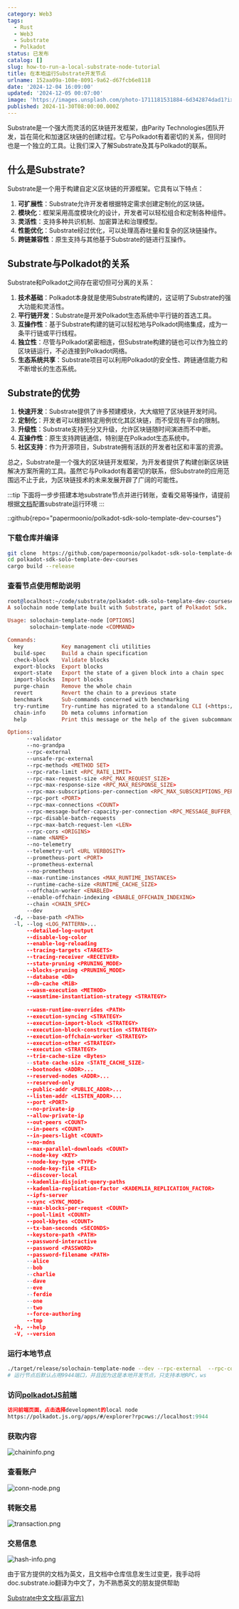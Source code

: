 ```yaml
---
category: Web3
tags:
  - Rust
  - Web3
  - Substrate
  - Polkadot
status: 已发布
catalog: []
slug: how-to-run-a-local-substrate-node-tutorial
title: 在本地运行Substrate开发节点
urlname: 152aa09a-108e-8091-9a62-d67fcb6e8118
date: '2024-12-04 16:09:00'
updated: '2024-12-05 00:07:00'
image: 'https://images.unsplash.com/photo-1711181531884-6d342874dad1?ixlib=rb-4.0.3&q=85&fm=jpg&crop=entropy&cs=srgb'
published: 2024-11-30T08:00:00.000Z
---
```


Substrate是一个强大而灵活的区块链开发框架，由Parity Technologies团队开发，旨在简化和加速区块链的创建过程。它与Polkadot有着密切的关系，但同时也是一个独立的工具。让我们深入了解Substrate及其与Polkadot的联系。


## 什么是Substrate?


Substrate是一个用于构建自定义区块链的开源框架。它具有以下特点：

1. **可扩展性**：Substrate允许开发者根据特定需求创建定制化的区块链。
2. **模块化**：框架采用高度模块化的设计，开发者可以轻松组合和定制各种组件。
3. **灵活性**：支持多种共识机制、加密算法和治理模型。
4. **性能优化**：Substrate经过优化，可以处理高吞吐量和复杂的区块链操作。
5. **跨链兼容性**：原生支持与其他基于Substrate的链进行互操作。

## Substrate与Polkadot的关系


Substrate和Polkadot之间存在密切但可分离的关系：

1. **技术基础**：Polkadot本身就是使用Substrate构建的，这证明了Substrate的强大功能和灵活性。
2. **平行链开发**：Substrate是开发Polkadot生态系统中平行链的首选工具。
3. **互操作性**：基于Substrate构建的链可以轻松地与Polkadot网络集成，成为一条平行链或平行线程。
4. **独立性**：尽管与Polkadot紧密相连，但Substrate构建的链也可以作为独立的区块链运行，不必连接到Polkadot网络。
5. **生态系统共享**：Substrate项目可以利用Polkadot的安全性、跨链通信能力和不断增长的生态系统。

## Substrate的优势

1. **快速开发**：Substrate提供了许多预建模块，大大缩短了区块链开发时间。
2. **定制化**：开发者可以根据特定用例优化其区块链，而不受现有平台的限制。
3. **升级性**：Substrate支持无分叉升级，允许区块链随时间演进而不中断。
4. **互操作性**：原生支持跨链通信，特别是在Polkadot生态系统中。
5. **社区支持**：作为开源项目，Substrate拥有活跃的开发者社区和丰富的资源。

总之，Substrate是一个强大的区块链开发框架，为开发者提供了构建创新区块链解决方案所需的工具。虽然它与Polkadot有着密切的联系，但Substrate的应用范围远不止于此，为区块链技术的未来发展开辟了广阔的可能性。


:::tip
下面将一步步搭建本地substrate节点并进行转账，查看交易等操作，请提前根据[文档](https://substrate-docs.pages.dev/en/install/macos/?mode=light)配置substrate运行环境
:::


::github{repo="papermoonio/polkadot-sdk-solo-template-dev-courses"}


### 下载仓库并编译


```bash
git clone  https://github.com/papermoonio/polkadot-sdk-solo-template-dev-courses 
cd polkadot-sdk-solo-template-dev-courses
cargo build --release
```


### 查看节点使用帮助说明


```prolog
root@localhost:~/code/substrate/polkadot-sdk-solo-template-dev-courses# ./target/release/solochain-template-node -h
A solochain node template built with Substrate, part of Polkadot Sdk.

Usage: solochain-template-node [OPTIONS]
       solochain-template-node <COMMAND>

Commands:
  key            Key management cli utilities
  build-spec     Build a chain specification
  check-block    Validate blocks
  export-blocks  Export blocks
  export-state   Export the state of a given block into a chain spec
  import-blocks  Import blocks
  purge-chain    Remove the whole chain
  revert         Revert the chain to a previous state
  benchmark      Sub-commands concerned with benchmarking
  try-runtime    Try-runtime has migrated to a standalone CLI (<https://github.com/paritytech/try-runtime-cli>). The subcommand exists as a stub and deprecation notice. It will be removed entirely some time after January 2024
  chain-info     Db meta columns information
  help           Print this message or the help of the given subcommand(s)

Options:
      --validator                                                                                Enable validator mode
      --no-grandpa                                                                               Disable GRANDPA
      --rpc-external                                                                             Listen to all RPC interfaces (default: local)
      --unsafe-rpc-external                                                                      Listen to all RPC interfaces
      --rpc-methods <METHOD SET>                                                                 RPC methods to expose. [default: auto] [possible values: auto, safe, unsafe]
      --rpc-rate-limit <RPC_RATE_LIMIT>                                                          RPC rate limiting (calls/minute) for each connection
      --rpc-max-request-size <RPC_MAX_REQUEST_SIZE>                                              Set the maximum RPC request payload size for both HTTP and WS in megabytes [default: 15]
      --rpc-max-response-size <RPC_MAX_RESPONSE_SIZE>                                            Set the maximum RPC response payload size for both HTTP and WS in megabytes [default: 15]
      --rpc-max-subscriptions-per-connection <RPC_MAX_SUBSCRIPTIONS_PER_CONNECTION>              Set the maximum concurrent subscriptions per connection [default: 1024]
      --rpc-port <PORT>                                                                          Specify JSON-RPC server TCP port
      --rpc-max-connections <COUNT>                                                              Maximum number of RPC server connections [default: 100]
      --rpc-message-buffer-capacity-per-connection <RPC_MESSAGE_BUFFER_CAPACITY_PER_CONNECTION>  The number of messages the RPC server is allowed to keep in memory [default: 64]
      --rpc-disable-batch-requests                                                               Disable RPC batch requests
      --rpc-max-batch-request-len <LEN>                                                          Limit the max length per RPC batch request
      --rpc-cors <ORIGINS>                                                                       Specify browser *origins* allowed to access the HTTP & WS RPC servers
      --name <NAME>                                                                              The human-readable name for this node
      --no-telemetry                                                                             Disable connecting to the Substrate telemetry server
      --telemetry-url <URL VERBOSITY>                                                            The URL of the telemetry server to connect to
      --prometheus-port <PORT>                                                                   Specify Prometheus exporter TCP Port
      --prometheus-external                                                                      Expose Prometheus exporter on all interfaces
      --no-prometheus                                                                            Do not expose a Prometheus exporter endpoint
      --max-runtime-instances <MAX_RUNTIME_INSTANCES>                                            The size of the instances cache for each runtime [max: 32] [default: 8]
      --runtime-cache-size <RUNTIME_CACHE_SIZE>                                                  Maximum number of different runtimes that can be cached [default: 2]
      --offchain-worker <ENABLED>                                                                Execute offchain workers on every block [default: when-authority] [possible values: always, never, when-authority]
      --enable-offchain-indexing <ENABLE_OFFCHAIN_INDEXING>                                      Enable offchain indexing API [default: false] [possible values: true, false]
      --chain <CHAIN_SPEC>                                                                       Specify the chain specification
      --dev                                                                                      Specify the development chain
  -d, --base-path <PATH>                                                                         Specify custom base path
  -l, --log <LOG_PATTERN>...                                                                     Sets a custom logging filter (syntax: `<target>=<level>`)
      --detailed-log-output                                                                      Enable detailed log output
      --disable-log-color                                                                        Disable log color output
      --enable-log-reloading                                                                     Enable feature to dynamically update and reload the log filter
      --tracing-targets <TARGETS>                                                                Sets a custom profiling filter
      --tracing-receiver <RECEIVER>                                                              Receiver to process tracing messages [default: log] [possible values: log]
      --state-pruning <PRUNING_MODE>                                                             Specify the state pruning mode
      --blocks-pruning <PRUNING_MODE>                                                            Specify the blocks pruning mode [default: archive-canonical]
      --database <DB>                                                                            Select database backend to use [possible values: rocksdb, paritydb, auto, paritydb-experimental]
      --db-cache <MiB>                                                                           Limit the memory the database cache can use
      --wasm-execution <METHOD>                                                                  Method for executing Wasm runtime code [default: compiled] [possible values: interpreted-i-know-what-i-do, compiled]
      --wasmtime-instantiation-strategy <STRATEGY>                                               The WASM instantiation method to use [default: pooling-copy-on-write] [possible values: pooling-copy-on-write, recreate-instance-copy-on-write, pooling,
                                                                                                 recreate-instance]
      --wasm-runtime-overrides <PATH>                                                            Specify the path where local WASM runtimes are stored
      --execution-syncing <STRATEGY>                                                             Runtime execution strategy for importing blocks during initial sync [possible values: native, wasm, both, native-else-wasm]
      --execution-import-block <STRATEGY>                                                        Runtime execution strategy for general block import (including locally authored blocks) [possible values: native, wasm, both, native-else-wasm]
      --execution-block-construction <STRATEGY>                                                  Runtime execution strategy for constructing blocks [possible values: native, wasm, both, native-else-wasm]
      --execution-offchain-worker <STRATEGY>                                                     Runtime execution strategy for offchain workers [possible values: native, wasm, both, native-else-wasm]
      --execution-other <STRATEGY>                                                               Runtime execution strategy when not syncing, importing or constructing blocks [possible values: native, wasm, both, native-else-wasm]
      --execution <STRATEGY>                                                                     The execution strategy that should be used by all execution contexts [possible values: native, wasm, both, native-else-wasm]
      --trie-cache-size <Bytes>                                                                  Specify the state cache size [default: 67108864]
      --state-cache-size <STATE_CACHE_SIZE>                                                      DEPRECATED: switch to `--trie-cache-size`
      --bootnodes <ADDR>...                                                                      Specify a list of bootnodes
      --reserved-nodes <ADDR>...                                                                 Specify a list of reserved node addresses
      --reserved-only                                                                            Whether to only synchronize the chain with reserved nodes
      --public-addr <PUBLIC_ADDR>...                                                             Public address that other nodes will use to connect to this node
      --listen-addr <LISTEN_ADDR>...                                                             Listen on this multiaddress
      --port <PORT>                                                                              Specify p2p protocol TCP port
      --no-private-ip                                                                            Always forbid connecting to private IPv4/IPv6 addresses
      --allow-private-ip                                                                         Always accept connecting to private IPv4/IPv6 addresses
      --out-peers <COUNT>                                                                        Number of outgoing connections we're trying to maintain [default: 8]
      --in-peers <COUNT>                                                                         Maximum number of inbound full nodes peers [default: 32]
      --in-peers-light <COUNT>                                                                   Maximum number of inbound light nodes peers [default: 100]
      --no-mdns                                                                                  Disable mDNS discovery (default: true)
      --max-parallel-downloads <COUNT>                                                           Maximum number of peers from which to ask for the same blocks in parallel [default: 5]
      --node-key <KEY>                                                                           Secret key to use for p2p networking
      --node-key-type <TYPE>                                                                     Crypto primitive to use for p2p networking [default: ed25519] [possible values: ed25519]
      --node-key-file <FILE>                                                                     File from which to read the node's secret key to use for p2p networking
      --discover-local                                                                           Enable peer discovery on local networks
      --kademlia-disjoint-query-paths                                                            Require iterative Kademlia DHT queries to use disjoint paths
      --kademlia-replication-factor <KADEMLIA_REPLICATION_FACTOR>                                Kademlia replication factor [default: 20]
      --ipfs-server                                                                              Join the IPFS network and serve transactions over bitswap protocol
      --sync <SYNC_MODE>                                                                         Blockchain syncing mode. [default: full] [possible values: full, fast, fast-unsafe, warp]
      --max-blocks-per-request <COUNT>                                                           Maximum number of blocks per request [default: 64]
      --pool-limit <COUNT>                                                                       Maximum number of transactions in the transaction pool [default: 8192]
      --pool-kbytes <COUNT>                                                                      Maximum number of kilobytes of all transactions stored in the pool [default: 20480]
      --tx-ban-seconds <SECONDS>                                                                 How long a transaction is banned for
      --keystore-path <PATH>                                                                     Specify custom keystore path
      --password-interactive                                                                     Use interactive shell for entering the password used by the keystore
      --password <PASSWORD>                                                                      Password used by the keystore
      --password-filename <PATH>                                                                 File that contains the password used by the keystore
      --alice                                                                                    Shortcut for `--name Alice --validator`
      --bob                                                                                      Shortcut for `--name Bob --validator`
      --charlie                                                                                  Shortcut for `--name Charlie --validator`
      --dave                                                                                     Shortcut for `--name Dave --validator`
      --eve                                                                                      Shortcut for `--name Eve --validator`
      --ferdie                                                                                   Shortcut for `--name Ferdie --validator`
      --one                                                                                      Shortcut for `--name One --validator`
      --two                                                                                      Shortcut for `--name Two --validator`
      --force-authoring                                                                          Enable authoring even when offline
      --tmp                                                                                      Run a temporary node
  -h, --help                                                                                     Print help (see more with '--help')
  -V, --version                                                                                  Print version
```


### 运行本地节点


```bash
./target/release/solochain-template-node --dev --rpc-external  --rpc-cors all
# 运行节点后默认占用9944端口，并且因为这是本地开发节点，只支持本地RPC，ws
```


### 访问[polkadotJS前端](https://polkadot.js.org/apps/#/explorer?rpc=ws://localhost:9944)


```prolog
访问前端页面，点击选择development的local node
https://polkadot.js.org/apps/#/explorer?rpc=ws://localhost:9944
```


### 获取内容


![chaininfo.png](https://prod-files-secure.s3.us-west-2.amazonaws.com/5d24fe63-e567-4804-86f9-9fdc62e13082/89be5adf-5619-4306-be75-45b425e3c446/chaininfo.png?X-Amz-Algorithm=AWS4-HMAC-SHA256&X-Amz-Content-Sha256=UNSIGNED-PAYLOAD&X-Amz-Credential=ASIAZI2LB466YFRNMNV3%2F20250414%2Fus-west-2%2Fs3%2Faws4_request&X-Amz-Date=20250414T053926Z&X-Amz-Expires=3600&X-Amz-Security-Token=IQoJb3JpZ2luX2VjEIX%2F%2F%2F%2F%2F%2F%2F%2F%2F%2FwEaCXVzLXdlc3QtMiJIMEYCIQC13qUGTgtPmuxKFESOGVjwr%2B5kR9Hq9vGIU1VPOO662gIhAOnh6kQX%2FvFgHMZLeDTcM5ELdnztotbxfGmSv2EtUGh6KogECP7%2F%2F%2F%2F%2F%2F%2F%2F%2F%2FwEQABoMNjM3NDIzMTgzODA1Igw4BxkbNgtFJXGL2QAq3APtDk0ps1IV2oJJrMEqUXyPS38l3WNYpGdb%2F1ohkGVU8ybQsaYy8TTer%2BEbwRxC5x8sLcw3afgc5NWJuE68YSXDGuP6qqjFRL6J4fuD7gQuDu8077PUPdOcjZfLfCcaZwrsdmr7oDxRnnSoG0m38U94LwRALKhpGxsDhPYZoZ%2Bt%2FPs3xoyTrkwZxi6f%2FdO02Ubp165wmXGzcFpwfVujl0WYe6xWNz2ITFpdcyf5mIGkcYy52pShakartw2h%2Bul7CUj%2FbDPIA6luUqNZqc6OS0%2BAsv7TnJd1pzfy8qvF9Vlj2SpB2qwnT89HoDgrCGMfPSyNIu7jR81JxoTPkV5X%2FqStjrBH9a6huODDzcwAbTm%2B2z2hE4S3pOnr3%2F258kGGA9S5J1y3NFkn%2F1hETRqnMAmYBNHM76KtVRAfqzPF%2FkW9yl0DoaVxHG6WdaLBDuguEpeUOasCTD5ZP1LuJ2tm2eUulA8PZFMmdkKEVOJ5qaxqxAU7NaVgKpRgsnBn7uFLqLEO0qOa0%2B335IO2s4gYaLyKG6vA4h5vNmEhkk%2BfYLDb5lN43tLclkAm%2B5iFRvotb1%2FGoWWIf9PQvFBtknfLTSgBz3Y3754wOcopf6xCs354vh30uZ7S5D763pGIVzDarvK%2FBjqkAcT2f0rTlc8Cc79Ld3hcb0b7kYHwqQUQT3AEC25AaN2TcquxDBap2FJ5wBQ97l0hBcFMOB4Qt6psFzJkCc%2FSYMFidLoM0qB4%2Fvd3piwLpyWcCW9jwQGMYijiZ5ui5hZJmU%2Fo0wKXmhztCh4mwhgZD%2BmmO6n%2F2u9FFT5Q9yhurG45U3tY1gmrD3SKJ4YF1ItlA95uZqOuOJcdAu9jv5gZoAPzptYf&X-Amz-Signature=e39ca76d5a83be0fd4234cc84d31bdf8bd7f678c4e5b695b8066fcba866f961d&X-Amz-SignedHeaders=host&x-id=GetObject)


### 查看账户


![conn-node.png](https://prod-files-secure.s3.us-west-2.amazonaws.com/5d24fe63-e567-4804-86f9-9fdc62e13082/05964f92-c6d8-42d1-b4a1-b3a852295683/conn-node.png?X-Amz-Algorithm=AWS4-HMAC-SHA256&X-Amz-Content-Sha256=UNSIGNED-PAYLOAD&X-Amz-Credential=ASIAZI2LB466YFRNMNV3%2F20250414%2Fus-west-2%2Fs3%2Faws4_request&X-Amz-Date=20250414T053926Z&X-Amz-Expires=3600&X-Amz-Security-Token=IQoJb3JpZ2luX2VjEIX%2F%2F%2F%2F%2F%2F%2F%2F%2F%2FwEaCXVzLXdlc3QtMiJIMEYCIQC13qUGTgtPmuxKFESOGVjwr%2B5kR9Hq9vGIU1VPOO662gIhAOnh6kQX%2FvFgHMZLeDTcM5ELdnztotbxfGmSv2EtUGh6KogECP7%2F%2F%2F%2F%2F%2F%2F%2F%2F%2FwEQABoMNjM3NDIzMTgzODA1Igw4BxkbNgtFJXGL2QAq3APtDk0ps1IV2oJJrMEqUXyPS38l3WNYpGdb%2F1ohkGVU8ybQsaYy8TTer%2BEbwRxC5x8sLcw3afgc5NWJuE68YSXDGuP6qqjFRL6J4fuD7gQuDu8077PUPdOcjZfLfCcaZwrsdmr7oDxRnnSoG0m38U94LwRALKhpGxsDhPYZoZ%2Bt%2FPs3xoyTrkwZxi6f%2FdO02Ubp165wmXGzcFpwfVujl0WYe6xWNz2ITFpdcyf5mIGkcYy52pShakartw2h%2Bul7CUj%2FbDPIA6luUqNZqc6OS0%2BAsv7TnJd1pzfy8qvF9Vlj2SpB2qwnT89HoDgrCGMfPSyNIu7jR81JxoTPkV5X%2FqStjrBH9a6huODDzcwAbTm%2B2z2hE4S3pOnr3%2F258kGGA9S5J1y3NFkn%2F1hETRqnMAmYBNHM76KtVRAfqzPF%2FkW9yl0DoaVxHG6WdaLBDuguEpeUOasCTD5ZP1LuJ2tm2eUulA8PZFMmdkKEVOJ5qaxqxAU7NaVgKpRgsnBn7uFLqLEO0qOa0%2B335IO2s4gYaLyKG6vA4h5vNmEhkk%2BfYLDb5lN43tLclkAm%2B5iFRvotb1%2FGoWWIf9PQvFBtknfLTSgBz3Y3754wOcopf6xCs354vh30uZ7S5D763pGIVzDarvK%2FBjqkAcT2f0rTlc8Cc79Ld3hcb0b7kYHwqQUQT3AEC25AaN2TcquxDBap2FJ5wBQ97l0hBcFMOB4Qt6psFzJkCc%2FSYMFidLoM0qB4%2Fvd3piwLpyWcCW9jwQGMYijiZ5ui5hZJmU%2Fo0wKXmhztCh4mwhgZD%2BmmO6n%2F2u9FFT5Q9yhurG45U3tY1gmrD3SKJ4YF1ItlA95uZqOuOJcdAu9jv5gZoAPzptYf&X-Amz-Signature=9879145ab90f2c3eb8331b4a65dd581a7ec9aa665f0ae801cf9cde1e19adcc2b&X-Amz-SignedHeaders=host&x-id=GetObject)


### 转账交易


![transaction.png](https://prod-files-secure.s3.us-west-2.amazonaws.com/5d24fe63-e567-4804-86f9-9fdc62e13082/65593d3b-9b56-4fbe-a383-1447c903127f/transaction.png?X-Amz-Algorithm=AWS4-HMAC-SHA256&X-Amz-Content-Sha256=UNSIGNED-PAYLOAD&X-Amz-Credential=ASIAZI2LB466YFRNMNV3%2F20250414%2Fus-west-2%2Fs3%2Faws4_request&X-Amz-Date=20250414T053926Z&X-Amz-Expires=3600&X-Amz-Security-Token=IQoJb3JpZ2luX2VjEIX%2F%2F%2F%2F%2F%2F%2F%2F%2F%2FwEaCXVzLXdlc3QtMiJIMEYCIQC13qUGTgtPmuxKFESOGVjwr%2B5kR9Hq9vGIU1VPOO662gIhAOnh6kQX%2FvFgHMZLeDTcM5ELdnztotbxfGmSv2EtUGh6KogECP7%2F%2F%2F%2F%2F%2F%2F%2F%2F%2FwEQABoMNjM3NDIzMTgzODA1Igw4BxkbNgtFJXGL2QAq3APtDk0ps1IV2oJJrMEqUXyPS38l3WNYpGdb%2F1ohkGVU8ybQsaYy8TTer%2BEbwRxC5x8sLcw3afgc5NWJuE68YSXDGuP6qqjFRL6J4fuD7gQuDu8077PUPdOcjZfLfCcaZwrsdmr7oDxRnnSoG0m38U94LwRALKhpGxsDhPYZoZ%2Bt%2FPs3xoyTrkwZxi6f%2FdO02Ubp165wmXGzcFpwfVujl0WYe6xWNz2ITFpdcyf5mIGkcYy52pShakartw2h%2Bul7CUj%2FbDPIA6luUqNZqc6OS0%2BAsv7TnJd1pzfy8qvF9Vlj2SpB2qwnT89HoDgrCGMfPSyNIu7jR81JxoTPkV5X%2FqStjrBH9a6huODDzcwAbTm%2B2z2hE4S3pOnr3%2F258kGGA9S5J1y3NFkn%2F1hETRqnMAmYBNHM76KtVRAfqzPF%2FkW9yl0DoaVxHG6WdaLBDuguEpeUOasCTD5ZP1LuJ2tm2eUulA8PZFMmdkKEVOJ5qaxqxAU7NaVgKpRgsnBn7uFLqLEO0qOa0%2B335IO2s4gYaLyKG6vA4h5vNmEhkk%2BfYLDb5lN43tLclkAm%2B5iFRvotb1%2FGoWWIf9PQvFBtknfLTSgBz3Y3754wOcopf6xCs354vh30uZ7S5D763pGIVzDarvK%2FBjqkAcT2f0rTlc8Cc79Ld3hcb0b7kYHwqQUQT3AEC25AaN2TcquxDBap2FJ5wBQ97l0hBcFMOB4Qt6psFzJkCc%2FSYMFidLoM0qB4%2Fvd3piwLpyWcCW9jwQGMYijiZ5ui5hZJmU%2Fo0wKXmhztCh4mwhgZD%2BmmO6n%2F2u9FFT5Q9yhurG45U3tY1gmrD3SKJ4YF1ItlA95uZqOuOJcdAu9jv5gZoAPzptYf&X-Amz-Signature=ce8a634c9f80a01bf9939246e1204ffdcfe4b696147a320d91a92eb7f3e7eff7&X-Amz-SignedHeaders=host&x-id=GetObject)


### 交易信息


![hash-info.png](https://prod-files-secure.s3.us-west-2.amazonaws.com/5d24fe63-e567-4804-86f9-9fdc62e13082/7b9b0ba8-edf2-4998-9e9d-9cde7a64aa23/hash-info.png?X-Amz-Algorithm=AWS4-HMAC-SHA256&X-Amz-Content-Sha256=UNSIGNED-PAYLOAD&X-Amz-Credential=ASIAZI2LB466YFRNMNV3%2F20250414%2Fus-west-2%2Fs3%2Faws4_request&X-Amz-Date=20250414T053926Z&X-Amz-Expires=3600&X-Amz-Security-Token=IQoJb3JpZ2luX2VjEIX%2F%2F%2F%2F%2F%2F%2F%2F%2F%2FwEaCXVzLXdlc3QtMiJIMEYCIQC13qUGTgtPmuxKFESOGVjwr%2B5kR9Hq9vGIU1VPOO662gIhAOnh6kQX%2FvFgHMZLeDTcM5ELdnztotbxfGmSv2EtUGh6KogECP7%2F%2F%2F%2F%2F%2F%2F%2F%2F%2FwEQABoMNjM3NDIzMTgzODA1Igw4BxkbNgtFJXGL2QAq3APtDk0ps1IV2oJJrMEqUXyPS38l3WNYpGdb%2F1ohkGVU8ybQsaYy8TTer%2BEbwRxC5x8sLcw3afgc5NWJuE68YSXDGuP6qqjFRL6J4fuD7gQuDu8077PUPdOcjZfLfCcaZwrsdmr7oDxRnnSoG0m38U94LwRALKhpGxsDhPYZoZ%2Bt%2FPs3xoyTrkwZxi6f%2FdO02Ubp165wmXGzcFpwfVujl0WYe6xWNz2ITFpdcyf5mIGkcYy52pShakartw2h%2Bul7CUj%2FbDPIA6luUqNZqc6OS0%2BAsv7TnJd1pzfy8qvF9Vlj2SpB2qwnT89HoDgrCGMfPSyNIu7jR81JxoTPkV5X%2FqStjrBH9a6huODDzcwAbTm%2B2z2hE4S3pOnr3%2F258kGGA9S5J1y3NFkn%2F1hETRqnMAmYBNHM76KtVRAfqzPF%2FkW9yl0DoaVxHG6WdaLBDuguEpeUOasCTD5ZP1LuJ2tm2eUulA8PZFMmdkKEVOJ5qaxqxAU7NaVgKpRgsnBn7uFLqLEO0qOa0%2B335IO2s4gYaLyKG6vA4h5vNmEhkk%2BfYLDb5lN43tLclkAm%2B5iFRvotb1%2FGoWWIf9PQvFBtknfLTSgBz3Y3754wOcopf6xCs354vh30uZ7S5D763pGIVzDarvK%2FBjqkAcT2f0rTlc8Cc79Ld3hcb0b7kYHwqQUQT3AEC25AaN2TcquxDBap2FJ5wBQ97l0hBcFMOB4Qt6psFzJkCc%2FSYMFidLoM0qB4%2Fvd3piwLpyWcCW9jwQGMYijiZ5ui5hZJmU%2Fo0wKXmhztCh4mwhgZD%2BmmO6n%2F2u9FFT5Q9yhurG45U3tY1gmrD3SKJ4YF1ItlA95uZqOuOJcdAu9jv5gZoAPzptYf&X-Amz-Signature=ce1d965de3a74b874b3b53f8955ac9893db48e18db9c16bb635f1e114c84e8ab&X-Amz-SignedHeaders=host&x-id=GetObject)


由于官方提供的文档为英文，且文档中仓库信息发生过变更，我手动将doc.substrate.io翻译为中文了，为不熟悉英文的朋友提供帮助


[ Substrate中文文档(非官方)](https://substrate-docs.pages.dev/en/tutorials/build-a-blockchain/?mode=light)

